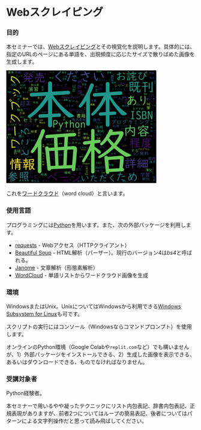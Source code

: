 # Webスクレイピング

### 目的

本セミナーでは、[Webスクレイピング](https://ja.wikipedia.org/wiki/ウェブスクレイピング "LINK")とその視覚化を説明します。具体的には、指定のURLのページにある単語を、出現頻度に応じたサイズで散りばめた画像を生成します。

<img src="./Images/www_cutt_co_jp.png" width="400">  

これを[ワードクラウド](https://ja.wikipedia.org/wiki/タグクラウド "LINK")（word cloud）と言います。


### 使用言語

プログラミングには[Python](https://www.python.org/ "LINK")を用います。また、次の外部パッケージを利用します。

- [requests](https://requests-docs-ja.readthedocs.io/en/latest/ "LINK") - Webアクセス（HTTPクライアント）
- [Beautiful Soup](http://kondou.com/BS4/ "LINK") - HTML解析（パーザー）。現行のバージョン4は*bs4*と呼ばれる。
- [Janome](https://mocobeta.github.io/janome/ "LINK") - 文章解析（形態素解析）
- [WordCloud](http://amueller.github.io/word_cloud/ "LINK") - 単語リストからワードクラウド画像を生成


### 環境

WindowsまたはUnix。UnixについてはWindowsから利用できる[Windows Subsystem for Linux](https://docs.microsoft.com/en-us/windows/wsl/ "LINK")も可です。

スクリプトの実行にはコンソール（Windowsならコマンドプロンプト）を使用します。

オンラインのPython環境（Google Colabや`replit.com`など）でも構いませんが、1）外部パッケージをインストールできる、2）生成した画像を表示できる、あるいはダウンロードできる、ものでなければなりません。


### 受講対象者

Python経験者。

本セミナーで用いるやや凝ったテクニックにリスト内包表記、辞書内包表記、正規表現がありますが、前者2つについてはループの簡易表記、後者についてはパターンによる文字列操作だと思って読み飛ばしてください。

